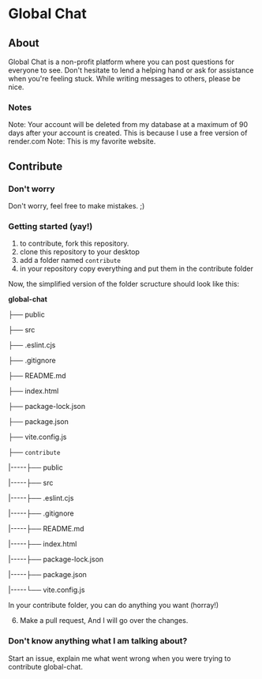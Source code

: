 # Global Chat
## About
Global Chat is a non-profit platform where you can post questions for everyone to see. Don't hesitate to lend a helping hand or ask for assistance when you're feeling stuck. While writing messages to others, please be nice.

### Notes
Note: Your account will be deleted from my database at a maximum of 90 days after your account is created. This is because I use a free version of render.com
Note: This is my favorite website.

## Contribute

### Don't worry
Don't worry, feel free to make mistakes. ;)

### Getting started (yay!)
1. to contribute, fork this repository.
2. clone this repository to your desktop
3. add a folder named `contribute`
4. in your repository copy everything and put them in the contribute folder

Now, the simplified version of the folder scructure should look like this:


**global-chat**

├── public

├── src

├── .eslint.cjs

├── .gitignore

├── README.md

├── index.html

├── package-lock.json

├── package.json

├── vite.config.js

├── `contribute`

|-----├── public

|-----├── src

|-----├── .eslint.cjs

|-----├── .gitignore

|-----├── README.md

|-----├── index.html

|-----├── package-lock.json

|-----├── package.json

|-----└── vite.config.js


In your contribute folder, you can do anything you want (horray!)

6. Make a pull request, And I will go over the changes.

### Don't know anything what I am talking about?

Start an issue, explain me what went wrong when you were trying to contribute global-chat.
